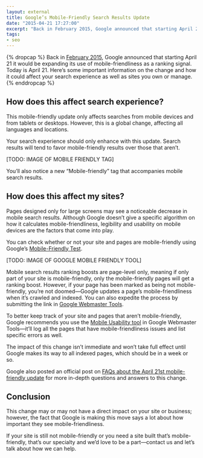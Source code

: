 ```yaml
---
layout: external
title: Google’s Mobile-Friendly Search Results Update
date: "2015-04-21 17:27:00"
excerpt: "Back in February 2015, Google announced that starting April 21 it would be expanding its use of mobile-friendliness as a ranking signal. Today is April 21. Here’s some important information on the change and how it could affect your search experience as well as sites you own or manage."
tags:
- seo
---
```


{% dropcap %}
Back in [February 2015](https://webmasters.googleblog.com/2015/02/finding-more-mobile-friendly-search.html), Google announced that starting April 21 it would be expanding its use of mobile-friendliness as a ranking signal. Today is April 21. Here’s some important information on the change and how it could affect your search experience as well as sites you own or manage.
{% enddropcap %}

## How does this affect search experience?

This mobile-friendly update only affects searches from mobile devices and from tablets or desktops. However, this is a global change, affecting all languages and locations.

Your search experience should only enhance with this update. Search results will tend to favor mobile-friendly results over those that aren’t.

[TODO: IMAGE OF MOBILE FRIENDLY TAG]

You’ll also notice a new “Mobile-friendly” tag that accompanies mobile search results.

## How does this affect my sites?

Pages designed only for large screens may see a noticeable decrease in mobile search results. Although Google doesn’t give a specific algorithm on how it calculates mobile-friendliness, legibility and usability on mobile devices are the factors that come into play.

You can check whether or not your site and pages are mobile-friendly using Google’s [Mobile-Friendly Test](https://www.google.com/webmasters/tools/mobile-friendly).

[TODO: IMAGE OF GOOGLE MOBILE FRIENDLY TOOL]

Mobile search results ranking boosts are page-level only, meaning if only part of your site is mobile-friendly, only the mobile-friendly pages will get a ranking boost. However, if your page has been marked as being not mobile-friendly, you’re not doomed—Google updates a page’s mobile-friendliness when it’s crawled and indexed. You can also expedite the process by submitting the link in [Google Webmaster Tools](https://www.google.com/webmasters/tools/googlebot-fetch).

To better keep track of your site and pages that aren’t mobile-friendly, Google recommends you use the [Mobile Usability tool](https://www.google.com/webmasters/tools/mobile-usability) in Google Webmaster Tools—it’ll log all the pages that have mobile-friendliness issues and list specific errors as well.

The impact of this change isn’t immediate and won’t take full effect until Google makes its way to all indexed pages, which should be in a week or so.

Google also posted an official post on [FAQs about the April 21st mobile-friendly update](https://webmasters.googleblog.com/2015/04/faqs-april-21st-mobile-friendly.html) for more in-depth questions and answers to this change.

## Conclusion

This change may or may not have a direct impact on your site or business; however, the fact that Google is making this move says a lot about how important they see mobile-friendliness.

If your site is still not mobile-friendly or you need a site built that’s mobile-friendly, that’s our specialty and we’d love to be a part—contact us and let’s talk about how we can help.
